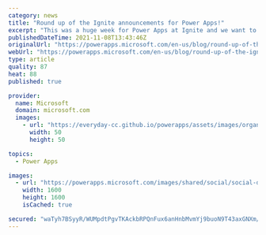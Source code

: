 ```yaml
---
category: news
title: "Round up of the Ignite announcements for Power Apps!"
excerpt: "This was a huge week for Power Apps at Ignite and we want to thank everyone for joining us and continuing to engage in the community. This post includes a round up of the announcements for Power Apps at Ignite."
publishedDateTime: 2021-11-08T13:43:46Z
originalUrl: "https://powerapps.microsoft.com/en-us/blog/round-up-of-the-ignite-announcements-for-power-apps/"
webUrl: "https://powerapps.microsoft.com/en-us/blog/round-up-of-the-ignite-announcements-for-power-apps/"
type: article
quality: 87
heat: 88
published: true

provider:
  name: Microsoft
  domain: microsoft.com
  images:
    - url: "https://everyday-cc.github.io/powerapps/assets/images/organizations/microsoft.com-50x50.jpg"
      width: 50
      height: 50

topics:
  - Power Apps

images:
  - url: "https://powerapps.microsoft.com/images/shared/social/social-default-image.png"
    width: 1600
    height: 1600
    isCached: true

secured: "waTyh7BSyyR/WUMpdtPgvTKAckbRPQnFux6anHnbMvmYj9buoN9T43axGNXm/8jwe2KqoNwux5QTlx8oSbLJytB6HpO9r65fYeaJZwmIWIkU9IQ3jYcVkeN3t5XNVxtf8kcQsr2ECY+qMuV/nlwaDE6/ZyYEOfWlF9o5BFbdWGco5+EupabE0RGUb/Tc3Nb9oprctt8t5ohjqUSrEBlvLUWgKCjZkQpTpHovPL63TFLy7de4Xc7vfDjzyFZQNJqWYLW+SLowj/uoTvGBekwQTfApr+xqEMl4wmFlSHyYcUei76f6ctpbgXESoUrueJb69BRWqolxvA0iQDrOOPevP7alZ6CD2smZTI0e8rlicsk=;nFAFI5glftgHnyJrB8nJGQ=="
---
```


